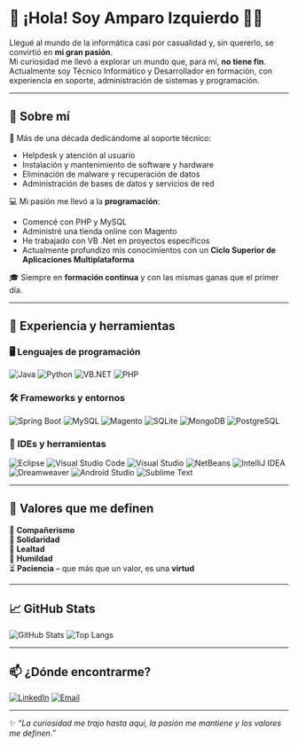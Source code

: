 # 👋 ¡Hola! Soy Amparo Izquierdo 👨‍💻

Llegué al mundo de la informática casi por casualidad y, sin quererlo, se convirtió en **mi gran pasión**.  
Mi curiosidad me llevó a explorar un mundo que, para mí, **no tiene fin**.  
Actualmente soy Técnico Informático y Desarrollador en formación, con experiencia en soporte, administración de sistemas y programación.

---

## 🧠 Sobre mí

🔧 Más de una década dedicándome al soporte técnico:  
- Helpdesk y atención al usuario  
- Instalación y mantenimiento de software y hardware  
- Eliminación de malware y recuperación de datos  
- Administración de bases de datos y servicios de red  

💻 Mi pasión me llevó a la **programación**:  
- Comencé con PHP y MySQL  
- Administré una tienda online con Magento  
- He trabajado con VB .Net en proyectos específicos  
- Actualmente profundizo mis conocimientos con un **Ciclo Superior de Aplicaciones Multiplataforma**

🎓 Siempre en **formación continua** y con las mismas ganas que el primer día.

---

## 💼 Experiencia y herramientas

### 🖥️ Lenguajes de programación

![Java](https://img.shields.io/badge/Java-ED8B00?style=for-the-badge&logo=java&logoColor=white)
![Python](https://img.shields.io/badge/Python-3776AB?style=for-the-badge&logo=python&logoColor=white)
![VB.NET](https://img.shields.io/badge/Visual%20Basic%20.NET-512BD4?style=for-the-badge&logo=dotnet&logoColor=white)
![PHP](https://img.shields.io/badge/PHP-777BB4?style=for-the-badge&logo=php&logoColor=white)

### 🛠️ Frameworks y entornos

![Spring Boot](https://img.shields.io/badge/Spring%20Boot-6DB33F?style=for-the-badge&logo=spring&logoColor=white)
![MySQL](https://img.shields.io/badge/MySQL-4479A1?style=for-the-badge&logo=mysql&logoColor=white)
![Magento](https://img.shields.io/badge/Magento-EE672F?style=for-the-badge&logo=magento&logoColor=white)
![SQLite](https://img.shields.io/badge/SQLite-003B57?style=for-the-badge&logo=sqlite&logoColor=white)
![MongoDB](https://img.shields.io/badge/MongoDB-47A248?style=for-the-badge&logo=mongodb&logoColor=white)
![PostgreSQL](https://img.shields.io/badge/PostgreSQL-336791?style=for-the-badge&logo=postgresql&logoColor=white)


### 🔧 IDEs y herramientas

![Eclipse](https://img.shields.io/badge/Eclipse-2C2255?style=for-the-badge&logo=eclipse&logoColor=white)
![Visual Studio Code](https://img.shields.io/badge/VS%20Code-007ACC?style=for-the-badge&logo=visual-studio-code&logoColor=white)
![Visual Studio](https://img.shields.io/badge/Visual%20Studio-5C2D91?style=for-the-badge&logo=visual-studio&logoColor=white)
![NetBeans](https://img.shields.io/badge/NetBeans-1B6AC6?style=for-the-badge&logo=apache-netbeans-ide&logoColor=white)
![IntelliJ IDEA](https://img.shields.io/badge/IntelliJ%20IDEA-000000?style=for-the-badge&logo=intellij-idea&logoColor=white)
![Dreamweaver](https://img.shields.io/badge/Adobe%20Dreamweaver-FF61F6?style=for-the-badge&logo=adobe-dreamweaver&logoColor=white)
![Android Studio](https://img.shields.io/badge/Android%20Studio-3DDC84?style=for-the-badge&logo=android-studio&logoColor=white)
![Sublime Text](https://img.shields.io/badge/Sublime%20Text-FF9800?style=for-the-badge&logo=sublime-text&logoColor=white)


---

## 🌱 Valores que me definen

💚 **Compañerismo**  
💙 **Solidaridad**  
🤝 **Lealtad**  
🙇 **Humildad**  
⏳ **Paciencia** – que más que un valor, es una **virtud**

---

## 📈 GitHub Stats

![GitHub Stats](https://github-readme-stats.vercel.app/api?username=amizbagh&show_icons=true&theme=radical)
![Top Langs](https://github-readme-stats.vercel.app/api/top-langs/?username=amizbagh&layout=compact&theme=radical)

---

## 📫 ¿Dónde encontrarme?

[![LinkedIn](https://img.shields.io/badge/LinkedIn-%230077B5.svg?style=for-the-badge&logo=linkedin&logoColor=white)](https://www.linkedin.com/in/amizba)
[![Email](https://img.shields.io/badge/Email-D14836?style=for-the-badge&logo=gmail&logoColor=white)](mailto:amizba@gmail.com)

---

✨ _“La curiosidad me trajo hasta aquí, la pasión me mantiene y los valores me definen.”_
